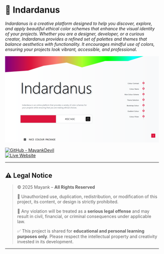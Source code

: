 # 🌈 Indardanus  

_Indardanus is a creative platform designed to help you discover, explore, and apply beautiful ethical color schemes that enhance the visual identity of your projects. Whether you are a designer, developer, or a curious creator, Indardanus provides a refined set of palettes and themes that balance aesthetics with functionality. It encourages mindful use of colors, ensuring your projects look vibrant, accessible, and professional._

![Indardanus Home](./public/img/Indardanus.png "Indardanus Home")  

[![GitHub - MayankDevil](https://img.shields.io/badge/Visit%20Profile-181717?style=for-the-badge&logo=github&logoColor=white)](https://github.com/MayankDevil)  
[![Live Website](https://img.shields.io/badge/Live%20Demo-00C853?style=for-the-badge&logo=google-chrome&logoColor=white)](https://mayankdevil.github.io/Indardanus/)  

---

## ⚠️ Legal Notice  

> © 2025 Mayank – **All Rights Reserved**  
>
> 🚫 Unauthorized use, duplication, redistribution, or modification of this project, its content, or design is strictly prohibited.  
>
> 🛑 Any violation will be treated as a **serious legal offense** and may result in civil, financial, or criminal consequences under applicable law.  
>
> ✅ This project is shared for **educational and personal learning purposes only**. Please respect the intellectual property and creativity invested in its development.  

---